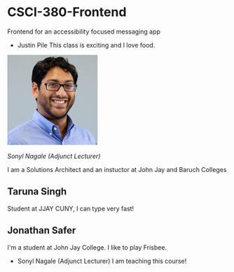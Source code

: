 # CSCI-380-Frontend
Frontend for an accessibility focused messaging app


* Justin Pile
This class is exciting and I love food.



![](./_assets/1263746.jpeg) 

_Sonyl Nagale (Adjunct Lecturer)_

I am a Solutions Architect and an instuctor at John Jay and Baruch Colleges
## Taruna Singh
Student at JJAY CUNY, I can type very fast!





## Jonathan Safer
I'm a student at John Jay College. I like to play Frisbee.

* Sonyl Nagale (Adjunct Lecturer)
I am teaching this course!


